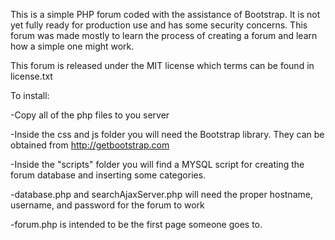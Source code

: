 This is a simple PHP forum coded with the assistance of Bootstrap. It is not yet fully ready for production use and has some security concerns. This forum was made mostly to learn the process of creating a forum and learn how a simple one might work.

This forum is released under the MIT license which terms can be found in license.txt

To install:

-Copy all of the php files to you server

-Inside the css and js folder you will need the Bootstrap library. They can be obtained from http://getbootstrap.com

-Inside the "scripts" folder you will find a MYSQL script for creating the forum database and inserting some categories.

-database.php and searchAjaxServer.php will need the proper hostname, username, and password for the forum to work

-forum.php is intended to be the first page someone goes to.